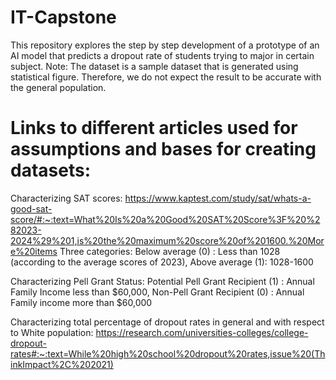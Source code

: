 # IT-Capstone
This repository explores the step by step development of a prototype of an AI model that predicts a dropout rate of students trying to major in  certain subject. Note: The dataset is a sample dataset that is generated using statistical figure. Therefore, we do not expect the result to be accurate with the general population.   

# Links to different articles used for assumptions and bases for creating datasets:  

Characterizing SAT scores:  https://www.kaptest.com/study/sat/whats-a-good-sat-score/#:~:text=What%20Is%20a%20Good%20SAT%20Score%3F%20%282023-2024%29%201,is%20the%20maximum%20score%20of%201600.%20More%20items
Three categories:  Below average (0) : Less than 1028 (according to the average scores of 2023),  Above average (1): 1028-1600   

  Characterizing Pell Grant Status:  Potential Pell Grant Recipient (1) : Annual Family Income less than $60,000, Non-Pell Grant Recipient (0) : Annual Family income more than $60,000  

  Characterizing total percentage of dropout rates in general and with respect to White population:  https://research.com/universities-colleges/college-dropout-rates#:~:text=While%20high%20school%20dropout%20rates,issue%20(ThinkImpact%2C%202021)

  


